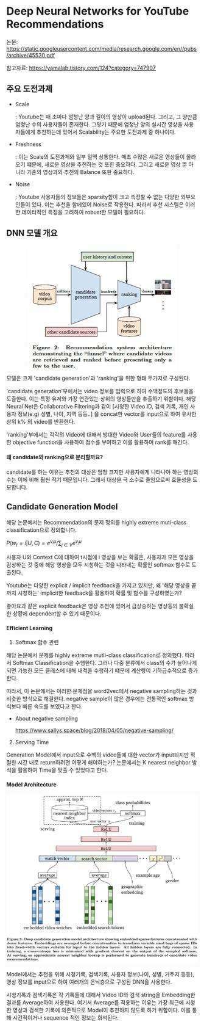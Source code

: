 # Deep Neural Networks for YouTube Recommendations

논문: https://static.googleusercontent.com/media/research.google.com/en//pubs/archive/45530.pdf

참고자료: https://yamalab.tistory.com/124?category=747907

## 주요 도전과제

* Scale

  : Youtube는 매 초마다 엄청난 양과 길이의 영상이 upload된다. 그리고, 그 양만큼 엄청난 수의 사용자들이 존재한다. 그렇기 때문에 엄청난 양의 실시간 영상을 사용자들에게 추천하는데 있어서 Scalability는 주요한 도전과제 중 하나이다.

* Freshness

  : 이는 Scale의 도전과제와 일부 일맥 상통한다. 매초 수많은 새로운 영상들이 올라오기 떄문에, 새로운 영상을 추천하는 것 또한 중요하다. 그리고 새로운 영상 뿐 아니라 기존의 영상과의 추천의 Balance 또한 중요하다.

* Noise

  : Youtube 사용자들의 정보들은 sparsity함이 크고 측정할 수 없는 다양한 외부요인들이 있다. 이는 추천을 함에있어 Noise로 작용한다. 따라서 추천 시스템은 이러한 데이터적인 특징을 고려하여 robust한 모델이 필요하다.

## DNN 모델 개요

<div align="center">
<img src="imgs/DNN_for_Youtube_Recommendation_overall_model.jpg" />
</div>
모델은 크게 'candidate generation'과 'ranking'을 위한 형태 두가지로 구성된다. 

'candidate generation'부에서는 video 정보를 입력으로 하여 수백정도의 후보들을 도출한다. 이는 특정 유저와 가장 연관있는 상위의 영상들만을 추출하기 위함이다. 해당 Neural Net은 Collaborative Filtering과 같이  [시청한 Video ID, 검색 기록, 개인 사용자 정보(e.g) 성별, 나이, 지역 등등..] 을 concat한 vector를 input으로 하여 유사한 상위 k% 의 video를 반환한다.

'ranking'부에서는 각각의 Video에 대해서 방대한 Video와 User들의 feature를 사용한 objective function을 사용하여  점수를 부여하고 이를 활용하여 rank를 매긴다.



#### 왜 candidate와 ranking으로 분리할까요?

candidate를 하는 이유는 추천의 대상은 엄청 크지만 사용자에게 나타나야 하는 영상의 수는 이에 비해 훨씬 작기 때문입니다. 그래서 대상을 극 소수로 줄임으로써 효율성을 도모합니다.



## Candidate Generation Model

해당 논문에서는 Recommendation의 문제 정의를 highly extreme muti-class classification으로 정의합니다.

$P(w_t =i|U,C)={e^{v_{i}u}}/{\sum_{j\in{V}}e^{v_j{u}}}$

사용자 U와 Context C에 대하여 t시점에 i 영상을 보는 확률은, 사용자가 모든 영상을 감상하는 것 중에 해당 영상을 모두 시청하는 것을 나타내는 확률인 softmax 함수로 도출된다.

Youtube는 다양한 explicit / implicit feedback을 가지고 있지만, 왜 '해당 영상을 끝까지 시청하는' implicit한 feedback을 활용하여 확률 및 함수를 구성하였는가? 

좋아요과 같은 explicit feedback은 영상 추천에 있어서 급상승하는 영상등의 불확실한 상황에 dependent할 수 있기 때문이다.



#### Efficient Learning

1. Softmax 함수 관련

해당 논문에서 문제를 highly extreme mutli-class classification로 정의했다. 따라서 Softmax Classification을 수행한다. 그러나 다중 분류에서 class의 수가 늘어나게되면 가능한 모든 클래스에 대해 내적을 수행하기 떄문에 계산량이 기하급수적으로 증가한다. 

따라서, 이 논문에서는 이러한 문제점을 word2vec에서 negative sampling하는 것과 비슷한 방식으로 해결한다. negative sample이 많은 경우에는 전통적인 softmax 방식보다 빠른 속도를 보였다고 한다.

* About negative sampling

  https://www.sallys.space/blog/2018/04/05/negative-sampling/

2. Serving Time

Generation Model에서 input으로 수백의 video들에 대한 vector가 input되지만 적절한 시간 내로 return하려면 어떻게 해야하는가? 논문에서는 K nearest neighbor 방식을 활용하여 Time을 맞출 수 있었다고 한다.



#### Model Architecture
<div align="center">
<img src="imgs/DNN_for_Youtube_Recommendation_Gen_Model_architecture.jpg" />
</div>

Model에서는 추천을 위해 시청기록, 검색기록, 사용자 정보(나이, 성별, 거주지 등등), 영상 정보를 input으로 하여 여러개의 은닉층으로 구성된 DNN을 사용한다.

시청기록과 검색기록은 각 기록들에 대해서 Video ID와 검색 string을 Embedding한 결과를 Average하여 사용한다. 여기서 Average를 적용하는 이유는 가장 최근에 시청한 영상과 검색한 기록에 의존적으로 Model이 추천하지 않도록 하기 위함이다. 이를 통해 시간적이거나 sequence 적인 정보는 희석된다.